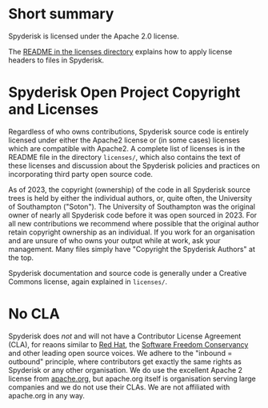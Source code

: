 # Short summary

Spyderisk is licensed under the Apache 2.0 license.

The [README in the licenses directory](./licenses/README.md) explains how to apply
license headers to files in Spyderisk.

# Spyderisk Open Project Copyright and Licenses

Regardless of who owns contributions, Spyderisk source code is entirely
licensed under either the Apache2 license or (in some cases) licenses which are
compatible with Apache2. A complete list of licenses is in the README file in
the directory ```licenses/```, which also contains the text of these licenses and
discussion about the Spyderisk policies and practices on incorporating third party
open source code.

As of 2023, the copyright (ownership) of the code in all Spyderisk source trees
is held by either the individual authors, or, quite often, the University of
Southampton ("Soton"). The University of Southampton was the original owner of
nearly all Spyderisk code before it was open sourced in 2023.  For all new
contributions we recommend where possible that the original author retain
copyright ownership as an individual. If you work for an organisation and are
unsure of who owns your output while at work, ask your management. Many files
simply have "Copyright the Spyderisk Authors" at the top.

Spyderisk documentation and source code is generally under a Creative Commons 
license, again explained in ```licenses/```.

# No CLA

Spyderisk does *not* and will not have a Contributor License Agreement (CLA),
for reaons similar to [Red Hat](https://opensource.com/article/19/2/cla-problems),
the [Software Freedom Conservancy](https://sfconservancy.org/blog/2014/jun/09/do-not-need-cla/) and
other leading open source voices. We adhere to the "inbound = outbound"
principle, where contributors get exactly the same rights as Spyderisk or any
other organisation. We do use the excellent Apache 2 license from
[apache.org](https://apache.org), but apache.org itself is organisation serving
large companies and we do not use their CLAs. We are not affiliated with
apache.org in any way.
